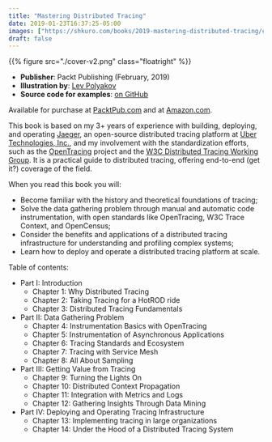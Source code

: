 ```yaml
---
title: "Mastering Distributed Tracing"
date: 2019-01-23T16:37:25-05:00
images: ["https://shkuro.com/books/2019-mastering-distributed-tracing/cover-v2.png"]
draft: false
---
```


{{% figure src="./cover-v2.png" class="floatright" %}}

  * **Publisher**: Packt Publishing (February, 2019)
  * **Illustration by**: [Lev Polyakov](https://polyakovproductions.com/)
  * **Source code for examples**: [on GitHub](https://github.com/PacktPublishing/Mastering-Distributed-Tracing/)


Available for purchase at [PacktPub.com][packt] and at [Amazon.com][amazon].

This book is based on my 3+ years of experience with building, deploying, and operating [Jaeger](https://www.jaegertracing.io), an open-source distributed tracing platform at [Uber Technologies, Inc.](https://eng.uber.com/distributed-tracing/), and my involvement with the standardization efforts, such as the [OpenTracing](https://opentracing.io) project and the [W3C Distributed Tracing Working Group](https://www.w3.org/2018/distributed-tracing/). It is a practical guide to distributed tracing, offering end-to-end (get it?) coverage of the field. 

When you read this book you will:

  * Become familiar with the history and theoretical foundations of tracing; 
  * Solve the data gathering problem through manual and automatic code instrumentation, with open standards like OpenTracing, W3C Trace Context, and OpenCensus; 
  * Consider the benefits and applications of a distributed tracing infrastructure for understanding and profiling complex systems;
  * Learn how to deploy and operate a distributed tracing platform at scale.

Table of contents:

  * Part I: Introduction
    * Chapter 1: Why Distributed Tracing
    * Chapter 2: Taking Tracing for a HotROD ride
    * Chapter 3: Distributed Tracing Fundamentals
  * Part II: Data Gathering Problem
    * Chapter 4: Instrumentation Basics with OpenTracing
    * Chapter 5: Instrumentation of Asynchronous Applications
    * Chapter 6: Tracing Standards and Ecosystem
    * Chapter 7: Tracing with Service Mesh
    * Chapter 8: All About Sampling
  * Part III: Getting Value from Tracing
    * Chapter 9: Turning the Lights On
    * Chapter 10: Distributed Context Propagation
    * Chapter 11: Integration with Metrics and Logs
    * Chapter 12: Gathering Insights Through Data Mining
  * Part IV: Deploying and Operating Tracing Infrastructure
    * Chapter 13: Implementing tracing in large organizations
    * Chapter 14: Under the Hood of a Distributed Tracing System

[amazon]: https://amzn.to/2nMeN6T
[packt]: https://www.packtpub.com/networking-and-servers/mastering-distributed-tracing

